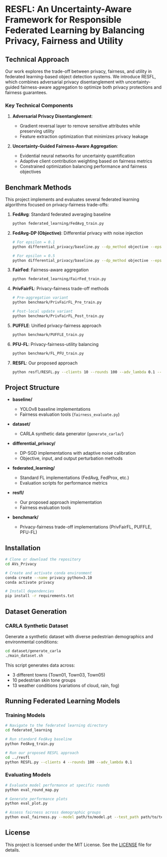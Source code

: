 # RESFL: An Uncertainty-Aware Framework for Responsible Federated Learning by Balancing Privacy, Fairness and Utility

## Technical Approach

Our work explores the trade-off between privacy, fairness, and utility in federated learning-based object detection systems. We introduce RESFL, which combines adversarial privacy disentanglement with uncertainty-guided fairness-aware aggregation to optimize both privacy protections and fairness guarantees.

### Key Technical Components

1. **Adversarial Privacy Disentanglement**:
   - Gradient reversal layer to remove sensitive attributes while preserving utility
   - Feature extraction optimization that minimizes privacy leakage

2. **Uncertainty-Guided Fairness-Aware Aggregation**:
   - Evidential neural networks for uncertainty quantification
   - Adaptive client contribution weighting based on fairness metrics
   - Constrained optimization balancing performance and fairness objectives

## Benchmark Methods

This project implements and evaluates several federated learning algorithms focused on privacy-fairness trade-offs:

1. **FedAvg**: Standard federated averaging baseline
   ```bash
   python federated_learning/FedAvg_train.py
   ```

2. **FedAvg-DP (Objective)**: Differential privacy with noise injection
   ```bash
   # For epsilon = 0.1
   python differential_privacy/baseline.py --dp_method objective --epsilon 0.1
   
   # For epsilon = 0.5
   python differential_privacy/baseline.py --dp_method objective --epsilon 0.5
   ```

3. **FairFed**: Fairness-aware aggregation
   ```bash
   python federated_learning/FairFed_train.py
   ```

4. **PrivFairFL**: Privacy-fairness trade-off methods
   ```bash
   # Pre-aggregation variant
   python benchmark/PrivFairFL_Pre_train.py
   
   # Post-local update variant
   python benchmark/PrivFairFL_Post_train.py
   ```

5. **PUFFLE**: Unified privacy-fairness approach
   ```bash
   python benchmark/PUFFLE_train.py
   ```

6. **PFU-FL**: Privacy-fairness-utility balancing
   ```bash
   python benchmark/FL_PFU_train.py
   ```

7. **RESFL**: Our proposed approach
   ```bash
   python resfl/RESFL.py --clients 10 --rounds 100 --adv_lambda 0.1 --uncertainty_threshold 0.75
   ```

## Project Structure

- **baseline/**
  - YOLOv8 baseline implementations
  - Fairness evaluation tools (`fairness_evaluate.py`)

- **dataset/**
  - CARLA synthetic data generator (`generate_carla/`)

- **differential_privacy/**
  - DP-SGD implementations with adaptive noise calibration
  - Objective, input, and output perturbation methods

- **federated_learning/**
  - Standard FL implementations (FedAvg, FedProx, etc.)
  - Evaluation scripts for performance metrics

- **resfl/**
  - Our proposed approach implementation
  - Fairness evaluation tools

- **benchmark/**
  - Privacy-fairness trade-off implementations (PrivFairFL, PUFFLE, PFU-FL)

## Installation

```bash
# Clone or download the repository
cd AVs_Privacy

# Create and activate conda environment
conda create --name privacy python=3.10
conda activate privacy

# Install dependencies
pip install -r requirements.txt
```

## Dataset Generation

### CARLA Synthetic Dataset

Generate a synthetic dataset with diverse pedestrian demographics and environmental conditions:

```bash
cd dataset/generate_carla
./main_dataset.sh
```

This script generates data across:
- 3 different towns (Town01, Town03, Town05)
- 10 pedestrian skin tone groups
- 13 weather conditions (variations of cloud, rain, fog)

## Running Federated Learning Models

### Training Models

```bash
# Navigate to the federated learning directory
cd federated_learning

# Run standard FedAvg baseline
python FedAvg_train.py

# Run our proposed RESFL approach
cd ../resfl
python RESFL.py --clients 4 --rounds 100 --adv_lambda 0.1
```

### Evaluating Models

```bash
# Evaluate model performance at specific rounds
python eval_round_map.py

# Generate performance plots
python eval_plot.py

# Assess fairness across demographic groups
python eval_fairness.py --model path/to/model.pt --test_path path/to/test/images --metadata path/to/metadata.json
```

## License

This project is licensed under the MIT License. See the [LICENSE](LICENSE) file for details.
